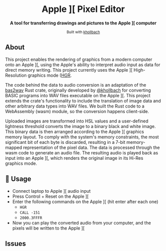 <div align="center">

  <h1>Apple ][ Pixel Editor</h1>

  <strong>A tool for transferring drawings and pictures to the Apple ][ computer</strong>

  <sub>Built with <a href="https://github.com/khollbach">khollbach</a></sub>
</div>

## About

This project enables the rendering of graphics from a modern computer onto an Apple ]\[, using the Apple's ability to interpret audio input as data for direct memory writing. This project currently uses the Apple \]\[ High-Resolution graphics mode ([HGR](https://en.wikipedia.org/wiki/Apple_II_graphics#High-Resolution_(Hi-Res)_graphics).

The code behind the data to audio conversion is an adaptation of the [bas2wav](https://github.com/khollbach/bas2wav) Rust crate, originally developed by [@khollbach](https://github.com/khollbach) for converting BASIC programs into WAV files executable on the Apple ][. This project extends the crate's functionality to include the translation of image data and other arbitrary data types into WAV files. We built the Rust code to a WebAssembly (wasm) module, so the conversion happens client-side.

Uploaded images are transformed into HSL values and a user-defined lightness threshold converts the image to a binary black and white image. This binary data is then arranged according to the Apple ]\[ graphics memory layout. To comply with the system's memory constraints, the most significant bit of each byte is discarded, resulting in a 7-bit memory-mapped representation of the pixel data. The data is processed through the wasm code to generate an audio file. The resulting audio is played back as input into an Apple ][, which renders the original image in its Hi-Res graphics mode.

## 🚴 Usage
- Connect laptop to Apple \]\[ audio input
- Press Control + Reset on the Apple \]\[
- Enter the following commands on the Apple \]\[ (hit enter after each one)
  - <code>HGR</code>
  - <code>CALL -151</code>
  - <code>2000.3FFFR</code>
- Now you can play the converted audio from your computer, and the pixels will be written to the Apple \]\[ 

## Issues
